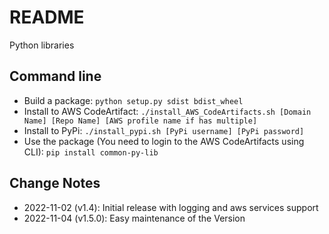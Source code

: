 # README #

Python libraries

## Command line ##

- Build a package: `python setup.py sdist bdist_wheel`
- Install to AWS CodeArtifact: `./install_AWS_CodeArtifacts.sh [Domain Name] [Repo Name] [AWS profile name if has multiple]`
- Install to PyPi: `./install_pypi.sh [PyPi username] [PyPi password]`
- Use the package (You need to login to the AWS CodeArtifacts using CLI): `pip install common-py-lib`

## Change Notes
- 2022-11-02 (v1.4): Initial release with logging and aws services support
- 2022-11-04 (v1.5.0): Easy maintenance of the Version
